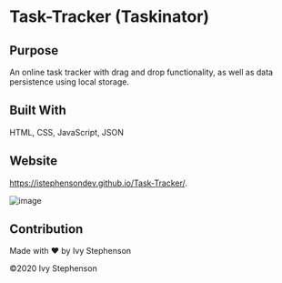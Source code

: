 # Task-Tracker (Taskinator)

## Purpose 

An online task tracker with drag and drop functionality, as well as data persistence using local storage.

## Built With

HTML, CSS, JavaScript, JSON

## Website

https://istephensondev.github.io/Task-Tracker/.

![image](https://user-images.githubusercontent.com/74675624/112574943-56d3f980-8dbd-11eb-97c7-b2c4b81a59b7.png)


## Contribution
Made with ❤️ by Ivy Stephenson

©️2020 Ivy Stephenson
